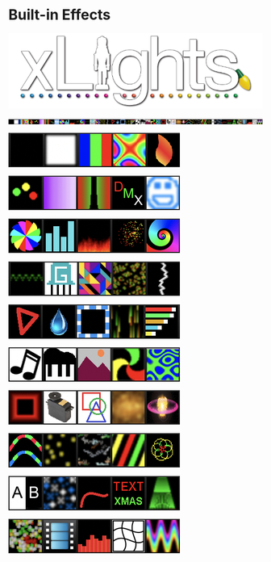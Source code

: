 # Built-in Effects

![](../../.gitbook/assets/xlights-logo.png)

![](<../../.gitbook/assets/image (386) (1).png>)

![](<../../.gitbook/assets/image (312).png>)

![](<../../.gitbook/assets/image (755).png>)

![](<../../.gitbook/assets/image (632).png>)

![](<../../.gitbook/assets/image (283) (1).png>)

![](<../../.gitbook/assets/image (333).png>)

![](<../../.gitbook/assets/image (383).png>)

![](<../../.gitbook/assets/image (222) (1).png>)

![](<../../.gitbook/assets/image (414).png>)

![](<../../.gitbook/assets/image (340).png>)

![](<../../.gitbook/assets/image (231).png>)
